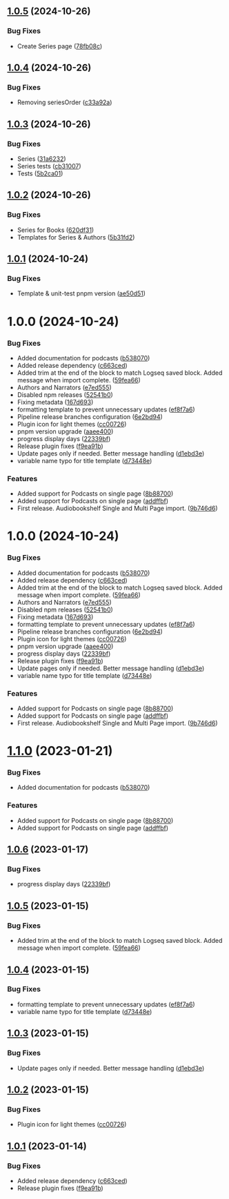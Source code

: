 ## [1.0.5](https://github.com/Gandalf-the-Blue/logseq-plugin-audiobookshelf-import/compare/v1.0.4...v1.0.5) (2024-10-26)


### Bug Fixes

* Create Series page ([78fb08c](https://github.com/Gandalf-the-Blue/logseq-plugin-audiobookshelf-import/commit/78fb08c69bbf93fef3ba249af84c15c3505872d8))

## [1.0.4](https://github.com/Gandalf-the-Blue/logseq-plugin-audiobookshelf-import/compare/v1.0.3...v1.0.4) (2024-10-26)


### Bug Fixes

* Removing seriesOrder ([c33a92a](https://github.com/Gandalf-the-Blue/logseq-plugin-audiobookshelf-import/commit/c33a92a787e06d133dd2b14666cc046a69698669))

## [1.0.3](https://github.com/Gandalf-the-Blue/logseq-plugin-audiobookshelf-import/compare/v1.0.2...v1.0.3) (2024-10-26)


### Bug Fixes

* Series ([31a6232](https://github.com/Gandalf-the-Blue/logseq-plugin-audiobookshelf-import/commit/31a62328e3391ef7cdaee2be1bd1c5ce92b4be62))
* Series tests ([cb31007](https://github.com/Gandalf-the-Blue/logseq-plugin-audiobookshelf-import/commit/cb3100703d4f4898f3107279954845dea4aa66da))
* Tests ([5b2ca01](https://github.com/Gandalf-the-Blue/logseq-plugin-audiobookshelf-import/commit/5b2ca01a7c43e8926c5e24b47d1bdea9563d6788))

## [1.0.2](https://github.com/Gandalf-the-Blue/logseq-plugin-audiobookshelf-import/compare/v1.0.1...v1.0.2) (2024-10-26)


### Bug Fixes

* Series for Books ([620df31](https://github.com/Gandalf-the-Blue/logseq-plugin-audiobookshelf-import/commit/620df31f5b8ee8be31f9e6b3138cfd622555c57a))
* Templates for Series & Authors ([5b31fd2](https://github.com/Gandalf-the-Blue/logseq-plugin-audiobookshelf-import/commit/5b31fd27913d4f1d934fc38af1b0c3a062e833f0))

## [1.0.1](https://github.com/Gandalf-the-Blue/logseq-plugin-audiobookshelf-import/compare/v1.0.0...v1.0.1) (2024-10-24)


### Bug Fixes

* Template & unit-test pnpm version ([ae50d51](https://github.com/Gandalf-the-Blue/logseq-plugin-audiobookshelf-import/commit/ae50d518a44f71804008de376998576a34cf8e7d))

# 1.0.0 (2024-10-24)


### Bug Fixes

* Added documentation for podcasts ([b538070](https://github.com/Gandalf-the-Blue/logseq-plugin-audiobookshelf-import/commit/b538070aad131a4efc5571236dfb7fd98d3bcf1c))
* Added release dependency ([c663ced](https://github.com/Gandalf-the-Blue/logseq-plugin-audiobookshelf-import/commit/c663ced98df562abe2acfed328d0f14386beb3a7))
* Added trim at the end of the block to match Logseq saved block. Added message when import complete. ([59fea66](https://github.com/Gandalf-the-Blue/logseq-plugin-audiobookshelf-import/commit/59fea6647b061f91153a2586b07566ec8849e94e))
* Authors and Narrators ([e7ed555](https://github.com/Gandalf-the-Blue/logseq-plugin-audiobookshelf-import/commit/e7ed55528fdf6429da05319a08308023a9e4ba15))
* Disabled npm releases ([52541b0](https://github.com/Gandalf-the-Blue/logseq-plugin-audiobookshelf-import/commit/52541b02baf17dc6577e404effeeb3a3e255b7d7))
* Fixing metadata ([167d693](https://github.com/Gandalf-the-Blue/logseq-plugin-audiobookshelf-import/commit/167d6935caa72098112e121b91a3203c338954ff))
* formatting template to prevent unnecessary updates ([ef8f7a6](https://github.com/Gandalf-the-Blue/logseq-plugin-audiobookshelf-import/commit/ef8f7a6f97f6693882fd0697cb2a7702938395cd))
* Pipeline release branches configuration ([6e2bd94](https://github.com/Gandalf-the-Blue/logseq-plugin-audiobookshelf-import/commit/6e2bd9445312d959510bdee6785034fd30b7703b))
* Plugin icon for light themes ([cc00726](https://github.com/Gandalf-the-Blue/logseq-plugin-audiobookshelf-import/commit/cc00726a1442a24d08f9ff36554b7dfff963dfbc))
* pnpm version upgrade ([aaee400](https://github.com/Gandalf-the-Blue/logseq-plugin-audiobookshelf-import/commit/aaee4008d62b348024036e9d323d330963e6d68e))
* progress display days ([22339bf](https://github.com/Gandalf-the-Blue/logseq-plugin-audiobookshelf-import/commit/22339bfe937d8a9d98d3ba386f01822fd4e1f867))
* Release plugin fixes ([f9ea91b](https://github.com/Gandalf-the-Blue/logseq-plugin-audiobookshelf-import/commit/f9ea91b9c5712773cd273aba389602aeb0aeb091))
* Update pages only if needed. Better message handling ([d1ebd3e](https://github.com/Gandalf-the-Blue/logseq-plugin-audiobookshelf-import/commit/d1ebd3e4433715c49f960f50f1c940aa8f3cf69a))
* variable name typo for title template ([d73448e](https://github.com/Gandalf-the-Blue/logseq-plugin-audiobookshelf-import/commit/d73448e3b025fee8a3af628e641a7af64c07def4))


### Features

* Added support for Podcasts on single page ([8b88700](https://github.com/Gandalf-the-Blue/logseq-plugin-audiobookshelf-import/commit/8b88700e4216cafeb0db61fa4f6e42f0576b78a3))
* Added support for Podcasts on single page ([addffbf](https://github.com/Gandalf-the-Blue/logseq-plugin-audiobookshelf-import/commit/addffbffbe56615f5cadeb936b7a858b0116b9f2))
* First release. Audiobookshelf Single and Multi Page import. ([9b746d6](https://github.com/Gandalf-the-Blue/logseq-plugin-audiobookshelf-import/commit/9b746d6e9bec0558e4977c08ea515571f4c88576))

# 1.0.0 (2024-10-24)


### Bug Fixes

* Added documentation for podcasts ([b538070](https://github.com/Gandalf-the-Blue/logseq-plugin-audiobookshelf-import/commit/b538070aad131a4efc5571236dfb7fd98d3bcf1c))
* Added release dependency ([c663ced](https://github.com/Gandalf-the-Blue/logseq-plugin-audiobookshelf-import/commit/c663ced98df562abe2acfed328d0f14386beb3a7))
* Added trim at the end of the block to match Logseq saved block. Added message when import complete. ([59fea66](https://github.com/Gandalf-the-Blue/logseq-plugin-audiobookshelf-import/commit/59fea6647b061f91153a2586b07566ec8849e94e))
* Authors and Narrators ([e7ed555](https://github.com/Gandalf-the-Blue/logseq-plugin-audiobookshelf-import/commit/e7ed55528fdf6429da05319a08308023a9e4ba15))
* Disabled npm releases ([52541b0](https://github.com/Gandalf-the-Blue/logseq-plugin-audiobookshelf-import/commit/52541b02baf17dc6577e404effeeb3a3e255b7d7))
* Fixing metadata ([167d693](https://github.com/Gandalf-the-Blue/logseq-plugin-audiobookshelf-import/commit/167d6935caa72098112e121b91a3203c338954ff))
* formatting template to prevent unnecessary updates ([ef8f7a6](https://github.com/Gandalf-the-Blue/logseq-plugin-audiobookshelf-import/commit/ef8f7a6f97f6693882fd0697cb2a7702938395cd))
* Pipeline release branches configuration ([6e2bd94](https://github.com/Gandalf-the-Blue/logseq-plugin-audiobookshelf-import/commit/6e2bd9445312d959510bdee6785034fd30b7703b))
* Plugin icon for light themes ([cc00726](https://github.com/Gandalf-the-Blue/logseq-plugin-audiobookshelf-import/commit/cc00726a1442a24d08f9ff36554b7dfff963dfbc))
* pnpm version upgrade ([aaee400](https://github.com/Gandalf-the-Blue/logseq-plugin-audiobookshelf-import/commit/aaee4008d62b348024036e9d323d330963e6d68e))
* progress display days ([22339bf](https://github.com/Gandalf-the-Blue/logseq-plugin-audiobookshelf-import/commit/22339bfe937d8a9d98d3ba386f01822fd4e1f867))
* Release plugin fixes ([f9ea91b](https://github.com/Gandalf-the-Blue/logseq-plugin-audiobookshelf-import/commit/f9ea91b9c5712773cd273aba389602aeb0aeb091))
* Update pages only if needed. Better message handling ([d1ebd3e](https://github.com/Gandalf-the-Blue/logseq-plugin-audiobookshelf-import/commit/d1ebd3e4433715c49f960f50f1c940aa8f3cf69a))
* variable name typo for title template ([d73448e](https://github.com/Gandalf-the-Blue/logseq-plugin-audiobookshelf-import/commit/d73448e3b025fee8a3af628e641a7af64c07def4))


### Features

* Added support for Podcasts on single page ([8b88700](https://github.com/Gandalf-the-Blue/logseq-plugin-audiobookshelf-import/commit/8b88700e4216cafeb0db61fa4f6e42f0576b78a3))
* Added support for Podcasts on single page ([addffbf](https://github.com/Gandalf-the-Blue/logseq-plugin-audiobookshelf-import/commit/addffbffbe56615f5cadeb936b7a858b0116b9f2))
* First release. Audiobookshelf Single and Multi Page import. ([9b746d6](https://github.com/Gandalf-the-Blue/logseq-plugin-audiobookshelf-import/commit/9b746d6e9bec0558e4977c08ea515571f4c88576))

# [1.1.0](https://github.com/etopeter/logseq-plugin-audiobookshelf-import/compare/v1.0.6...v1.1.0) (2023-01-21)


### Bug Fixes

* Added documentation for podcasts ([b538070](https://github.com/etopeter/logseq-plugin-audiobookshelf-import/commit/b538070aad131a4efc5571236dfb7fd98d3bcf1c))


### Features

* Added support for Podcasts on single page ([8b88700](https://github.com/etopeter/logseq-plugin-audiobookshelf-import/commit/8b88700e4216cafeb0db61fa4f6e42f0576b78a3))
* Added support for Podcasts on single page ([addffbf](https://github.com/etopeter/logseq-plugin-audiobookshelf-import/commit/addffbffbe56615f5cadeb936b7a858b0116b9f2))

## [1.0.6](https://github.com/etopeter/logseq-plugin-audiobookshelf-import/compare/v1.0.5...v1.0.6) (2023-01-17)


### Bug Fixes

* progress display days ([22339bf](https://github.com/etopeter/logseq-plugin-audiobookshelf-import/commit/22339bfe937d8a9d98d3ba386f01822fd4e1f867))

## [1.0.5](https://github.com/etopeter/logseq-plugin-audiobookshelf-import/compare/v1.0.4...v1.0.5) (2023-01-15)


### Bug Fixes

* Added trim at the end of the block to match Logseq saved block. Added message when import complete. ([59fea66](https://github.com/etopeter/logseq-plugin-audiobookshelf-import/commit/59fea6647b061f91153a2586b07566ec8849e94e))

## [1.0.4](https://github.com/etopeter/logseq-plugin-audiobookshelf-import/compare/v1.0.3...v1.0.4) (2023-01-15)


### Bug Fixes

* formatting template to prevent unnecessary updates ([ef8f7a6](https://github.com/etopeter/logseq-plugin-audiobookshelf-import/commit/ef8f7a6f97f6693882fd0697cb2a7702938395cd))
* variable name typo for title template ([d73448e](https://github.com/etopeter/logseq-plugin-audiobookshelf-import/commit/d73448e3b025fee8a3af628e641a7af64c07def4))

## [1.0.3](https://github.com/etopeter/logseq-plugin-audiobookshelf-import/compare/v1.0.2...v1.0.3) (2023-01-15)


### Bug Fixes

* Update pages only if needed. Better message handling ([d1ebd3e](https://github.com/etopeter/logseq-plugin-audiobookshelf-import/commit/d1ebd3e4433715c49f960f50f1c940aa8f3cf69a))

## [1.0.2](https://github.com/etopeter/logseq-plugin-audiobookshelf-import/compare/v1.0.1...v1.0.2) (2023-01-15)


### Bug Fixes

* Plugin icon for light themes ([cc00726](https://github.com/etopeter/logseq-plugin-audiobookshelf-import/commit/cc00726a1442a24d08f9ff36554b7dfff963dfbc))

## [1.0.1](https://github.com/etopeter/logseq-plugin-audiobookshelf-import/compare/v1.0.0...v1.0.1) (2023-01-14)


### Bug Fixes

* Added release dependency ([c663ced](https://github.com/etopeter/logseq-plugin-audiobookshelf-import/commit/c663ced98df562abe2acfed328d0f14386beb3a7))
* Release plugin fixes ([f9ea91b](https://github.com/etopeter/logseq-plugin-audiobookshelf-import/commit/f9ea91b9c5712773cd273aba389602aeb0aeb091))
